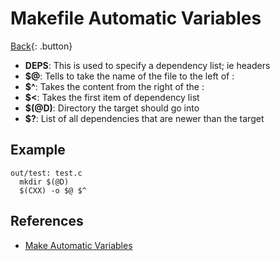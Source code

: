 # Makefile Automatic Variables

[Back](../../index.md#makefile){: .button}

- **DEPS**: This is used to specify a dependency list; ie headers
- **$@**: Tells to take the name of the file to the left of :
- **$^**: Takes the content from the right of the :
- **$<**: Takes the first item of dependency list
- **$(@D)**: Directory the target should go into
- **$?**: List of all dependencies that are newer than the target


## Example

```
out/test: test.c
  mkdir $(@D)
  $(CXX) -o $@ $^
```

## References

- [Make Automatic Variables](https://www.gnu.org/software/make/manual/html_node/Automatic-Variables.html#Automatic-Variables)

